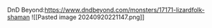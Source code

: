 DnD Beyond:https://www.dndbeyond.com/monsters/17171-lizardfolk-shaman
![[Pasted image 20240920221147.png]]